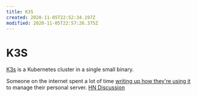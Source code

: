 ```yaml
---
title: K3S
created: 2020-11-05T22:52:34.197Z
modified: 2020-11-05T22:57:26.375Z
---
```


# K3S

[K3s](https://k3s.io) is a Kubernetes cluster in a single small binary.

Someone on the internet spent a lot of time [writing up how they're using it](https://github.com/erebe/personal-server/blob/master/README.md) to manage their personal server. [HN Discussion](https://news.ycombinator.com/item?id=25001789)

